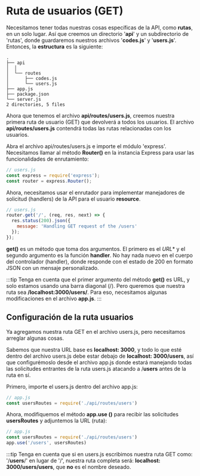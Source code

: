# Ruta de usuarios (GET)

Necesitamos tener todas nuestras cosas específicas de la API, como **rutas**, en un solo lugar. Así que creemos un directorio '**api**' y un subdirectorio de 'rutas', donde guardaremos nuestros archivos '**codes.js**' y '**users.js**'. Entonces, la **estructura** es la siguiente:
```
.
├── api
│  │
│  └── routes
│      ├── codes.js
│      └── users.js
├── app.js
├── package.json
└── server.js
2 directories, 5 files
```

Ahora que tenemos el archivo **api/routes/users.js**, creemos nuestra primera ruta de usuario (GET) que devolverá a todos los usuarios. El archivo **api/routes/users.js** contendrá todas las rutas relacionadas con los usuarios.

Abra el archivo api/routes/users.js e importe el módulo 'express'. Necesitamos llamar al método **Router()** en la instancia Express para usar las funcionalidades de enrutamiento:

```js
// users.js
const express = require('express');
const router = express.Router();
```
Ahora, necesitamos usar el enrutador para implementar manejadores de solicitud (handlers) de la API para el usuario **resource**.

```js
// users.js
router.get('/', (req, res, next) => {
  res.status(200).json({
    message: 'Handling GET request of the /users'
  });
});
```

**get()** es un método que toma dos argumentos. El primero es el *URL** y el segundo argumento es la función **handler**. No hay nada nuevo en el cuerpo del controlador (handler), donde responde con el estado de 200 en formato JSON con un mensaje personalizado.

:::tip 
Tenga en cuenta que el primer argumento del método **get()** es URL, y solo estamos usando una barra diagonal (/). Pero queremos que nuestra ruta sea **/localhost:3000/users/**. Para eso, necesitamos algunas modificaciones en el archivo **app.js**.
:::

## Configuración de la ruta usuarios

Ya agregamos nuestra ruta GET en el archivo users.js, pero necesitamos arreglar algunas cosas.

Sabemos que nuestra URL base es **localhost: 3000**, y todo lo que esté dentro del archivo users.js debe estar debajo de **localhost: 3000/users**, así que configurémoslo desde el archivo app.js donde estará manejando todas las solicitudes entrantes de la ruta users.js atacando a /**users** antes de la ruta en sí.

Primero, importe el users.js dentro del archivo app.js:

```js
// app.js
const usersRoutes = require('./api/routes/users')
```

Ahora, modifiquemos el método **app.use ()** para recibir las solicitudes **usersRoutes** y adjuntemos la URL (ruta):

```js
// app.js
const usersRoutes = require('./api/routes/users')
app.use('/users', usersRoutes)
```

:::tip
Tenga en cuenta que si en users.js escribimos nuestra ruta GET como: '/**users**/' en lugar de '/', nuestra ruta completa será: **localhost: 3000/users/users**, que **no** es el nombre deseado.
